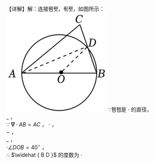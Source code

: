 【详解】解：连接퐴퐷，푂퐷，如图所示：
![](<../../qs_image_DB/专题3-6__圆的综合（27类题型）（解析版）/5e2b8c604b5878a00b08ec7af98ba000a0db1f368c49e120245194ff0db0aaaa.jpg>)
∵퐴퐵是 $\cdot$ 的直径，  
$\_$ ，  
∵ $\mathbf { \nabla } \cdot A B = A C$ ， $\cdot$ ，  
$-$ ，  
$\_$ ，  
$\cdot \angle D O B = 4 0 ^ { \circ }$ ，  
∴ $\widehat { B D }$ 的度数为 $\cdot$
